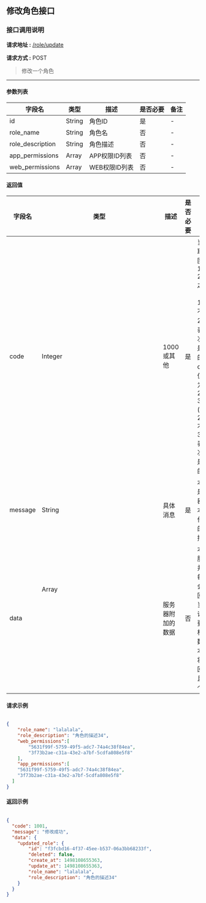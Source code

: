 ## 修改角色接口

### 接口调用说明

__请求地址 :__ [/role/update](#)

__请求方式 :__ POST

> 修改一个角色

--------------------------------------

#### 参数列表

|字段名|类型|描述|是否必要|备注|
|-|-|-|-|-|
|id|String|角色ID|是|-|
|role_name|String|角色名|否|-|
|role_description|String|角色描述|否|-|
|app_permissions|Array<String>|APP权限ID列表|否|-|
|web_permissions|Array<String>|WEB权限ID列表|否|-|


#### 返回值

|字段名|类型|描述|是否必要|备注|
|-|-|-|-|-|
|code|Integer|1000 或其他|是|当code取值范围为 1000 - 2000 之间时（包含1000, 不包含2000）表示此次操作是成功的。当code取值范围为 2000 - 3000 (包含2000, 不包含3000)表示此次操作是失败的|
|message|String|具体消息|是|本字段是服务器对于本次操作结果的消息描述|
|data|Array<Object>|服务器附加的数据|否|本字段服务器并不是每次都会返回，大当每次请求需要返回相应的数据时本字段将会返回，并且是一个数组|

#### 请求示例

```json

{
	"role_name": "lalalala",
	"role_description": "角色的描述34",
	"web_permissions":[
		"5631f99f-5759-49f5-adc7-74a4c38f84ea",
		"3f73b2ae-c31a-43e2-a7bf-5cdfa808e5f8"
	],
	"app_permissions":[
    "5631f99f-5759-49f5-adc7-74a4c38f84ea",
    "3f73b2ae-c31a-43e2-a7bf-5cdfa808e5f8"
  ]
}
```

#### 返回示例

```json

{
  "code": 1001,
  "message": "修改成功",
  "data": {
    "updated_role": {
        "id": "f3fcbd16-4f37-45ee-b537-06a3bb68233f",
        "deleted": false,
        "create_at": 1498108655363,
        "update_at": 1498108655363,
        "role_name": "lalalala",
        "role_description": "角色的描述34"
    }
  }
}

```

